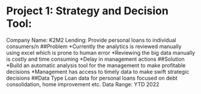 
# Project 1: Strategy and Decision Tool:
Company Name: K2M2 Lending: Provide personal loans to individual consumers/n
##Problem
*Currently the analytics is reviewed manually using excel which is prone to human error
*Reviewing the big data manually is costly and time consuming
*Delay in management actions 
##Solution
*Build an automatic analysis tool for the management to make profitable decisions
*Management has access to timely data to make swift strategic decisions
##Data Type
Loan data for personal loans focused on debt consolidation, home improvement etc.
Data Range: YTD 2022

